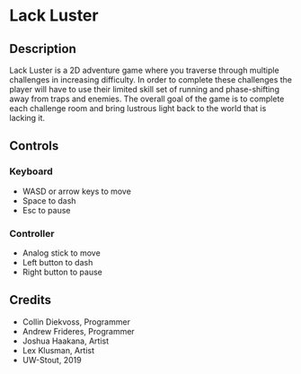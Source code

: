 # Lack Luster

## Description

Lack Luster is a 2D adventure game where you traverse through multiple challenges in increasing difficulty. In order to complete these challenges the player will have to use their limited skill set of running and phase-shifting away from traps and enemies. The overall goal of the game is to complete each challenge room and bring lustrous light back to the world that is lacking it.

## Controls

### Keyboard

-   WASD or arrow keys to move
-   Space to dash
-   Esc to pause

### Controller

-   Analog stick to move
-   Left button to dash
-   Right button to pause

## Credits

-   Collin Diekvoss, Programmer
-   Andrew Frideres, Programmer
-   Joshua Haakana, Artist
-   Lex Klusman, Artist
-   UW-Stout, 2019
